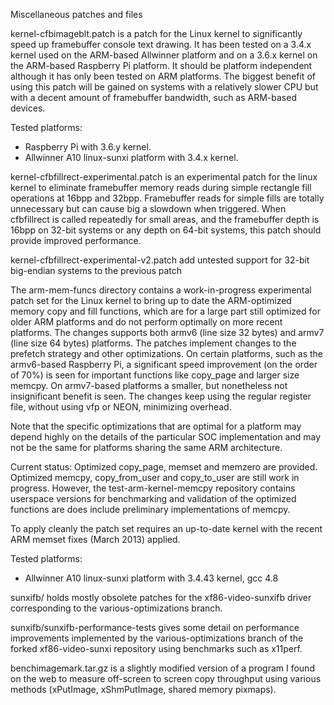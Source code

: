 Miscellaneous patches and files

kernel-cfbimageblt.patch is a patch for the Linux kernel to significantly
speed up framebuffer console text drawing. It has been tested on a 3.4.x
kernel used on the ARM-based Allwinner platform and on a 3.6.x kernel on
the ARM-based Raspberry Pi platform. It should be platform independent
although it has only been tested on ARM platforms. The biggest benefit of
using this patch will be gained on systems with a relatively slower CPU but
with a decent amount of framebuffer bandwidth, such as ARM-based devices.

Tested platforms:

- Raspberry Pi with 3.6.y kernel.
- Allwinner A10 linux-sunxi platform with 3.4.x kernel.

kernel-cfbfillrect-experimental.patch is an experimental patch for the
linux kernel to eliminate framebuffer memory reads during simple rectangle
fill operations at 16bpp and 32bpp. Framebuffer reads for simple fills
are totally unnecessary but can cause big a slowdown when triggered. When
cfbfillrect is called repeatedly for small areas, and the framebuffer
depth is 16bpp on 32-bit systems or any depth on 64-bit systems, this
patch should provide improved performance.

kernel-cfbfillrect-experimental-v2.patch add untested support for 32-bit
big-endian systems to the previous patch

The arm-mem-funcs directory contains a work-in-progress experimental
patch set for the Linux kernel to bring up to date the ARM-optimized
memory copy and fill functions, which are for a large part still
optimized for older ARM platforms and do not perform optimally on more
recent platforms. The changes supports both armv6 (line size 32 bytes)
and armv7 (line size 64 bytes) platforms. The patches implement changes
to the prefetch strategy and other optimizations. On certain platforms,
such as the  armv6-based Raspberry Pi, a significant speed improvement
(on the order of 70%) is seen for important functions like copy_page and
larger size memcpy. On armv7-based platforms a smaller, but nonetheless
not insignificant benefit is seen. The changes keep using the regular
register file, without using vfp or NEON, minimizing overhead.

Note that the specific optimizations that are optimal for a platform
may depend highly on the details of the particular SOC implementation
and may not be the same for platforms sharing the same ARM architecture.

Current status: Optimized copy_page, memset and memzero are provided.
Optimized memcpy, copy_from_user and copy_to_user are still work in
progress. However, the test-arm-kernel-memcpy repository contains
userspace versions for benchmarking and validation of the optimized
functions are does include preliminary implementations of memcpy.

To apply cleanly the patch set requires an up-to-date kernel with the
recent ARM memset fixes (March 2013) applied.

Tested platforms:

- Allwinner A10 linux-sunxi platform with 3.4.43 kernel, gcc 4.8

sunxifb/ holds mostly obsolete patches for the xf86-video-sunxifb driver
corresponding to the various-optimizations branch.

sunxifb/sunxifb-performance-tests gives some detail on performance
improvements implemented by the various-optimizations branch of the forked
xf86-video-sunxi repository using benchmarks such as x11perf.

benchimagemark.tar.gz is a slightly modified version of a program I found
on the web to measure off-screen to screen copy throughput using various
methods (xPutImage, xShmPutImage, shared memory pixmaps).

